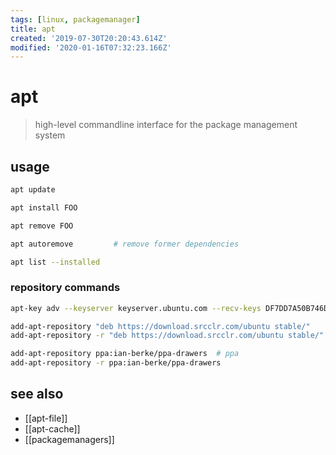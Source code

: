 ```yaml
---
tags: [linux, packagemanager]
title: apt
created: '2019-07-30T20:20:43.614Z'
modified: '2020-01-16T07:32:23.166Z'
---
```


# apt
> high-level commandline interface for the package management system

## usage
```sh
apt update

apt install FOO

apt remove FOO

apt autoremove         # remove former dependencies

apt list --installed
```

### repository commands
```sh
apt-key adv --keyserver keyserver.ubuntu.com --recv-keys DF7DD7A50B746DD4

add-apt-repository "deb https://download.srcclr.com/ubuntu stable/"
add-apt-repository -r "deb https://download.srcclr.com/ubuntu stable/"

add-apt-repository ppa:ian-berke/ppa-drawers  # ppa
add-apt-repository -r ppa:ian-berke/ppa-drawers
```

## see also
- [[apt-file]]
- [[apt-cache]]
- [[packagemanagers]]

